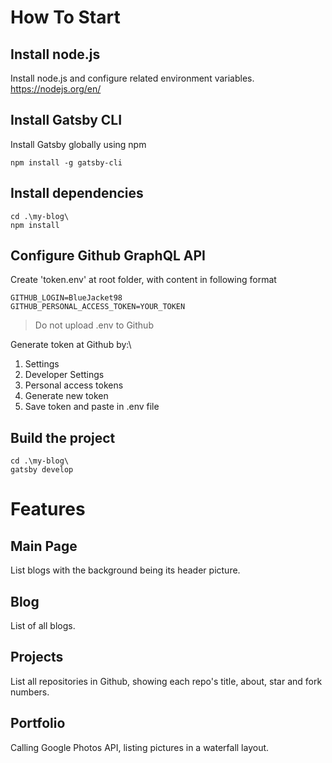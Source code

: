 # How To Start

## Install node.js

Install node.js and configure related environment variables.
https://nodejs.org/en/

## Install Gatsby CLI

Install Gatsby globally using npm

```shell
npm install -g gatsby-cli
```

## Install dependencies

```shell
cd .\my-blog\
npm install
```

## Configure Github GraphQL API

Create 'token.env' at root folder, with content in following format

```
GITHUB_LOGIN=BlueJacket98
GITHUB_PERSONAL_ACCESS_TOKEN=YOUR_TOKEN
```

> Do not upload .env to Github

Generate token at Github by:\

1. Settings
2. Developer Settings
3. Personal access tokens
4. Generate new token
5. Save token and paste in .env file

## Build the project

```shell
cd .\my-blog\
gatsby develop
```

# Features

## Main Page

List blogs with the background being its header picture.

## Blog

List of all blogs.

## Projects

List all repositories in Github, showing each repo's title, about, star and fork numbers.

## Portfolio

Calling Google Photos API, listing pictures in a waterfall layout.
